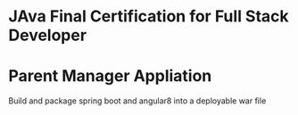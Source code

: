 # JAva Final Certification for Full Stack Developer 

# Parent Manager Appliation

Build and package spring boot and angular8 into a deployable war file


